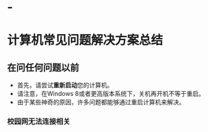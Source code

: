 # -
# 计算机常见问题解决方案总结

## 在问任何问题以前
* 首先，请尝试**重新启动**您的计算机。
* 请注意，在Windows 8或者更高版本系统下，关机再开机不等于重启。
* 由于某些神奇的原因，许多问题都能够通过重启计算机来解决。


### 校园网无法连接相关
